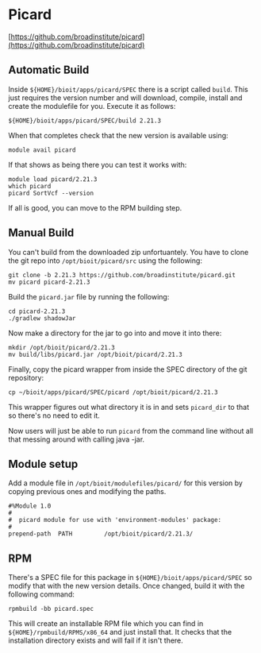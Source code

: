 # Picard

[https://github.com/broadinstitute/picard](https://github.com/broadinstitute/picard)

## Automatic Build

Inside `${HOME}/bioit/apps/picard/SPEC` there is a script called `build`. This just requires the version number and will download, compile, install and create the modulefile for you. Execute it as follows:

    ${HOME}/bioit/apps/picard/SPEC/build 2.21.3

When that completes check that the new version is available using:

    module avail picard

If that shows as being there you can test it works with:

    module load picard/2.21.3
    which picard
    picard SortVcf --version

If all is good, you can move to the RPM building step.

## Manual Build

You can't build from the downloaded zip unfortuantely. You have to clone the git repo into `/opt/bioit/picard/src` using the following:

    git clone -b 2.21.3 https://github.com/broadinstitute/picard.git
    mv picard picard-2.21.3

Build the `picard.jar` file by running the following:

    cd picard-2.21.3
    ./gradlew shadowJar

Now make a directory for the jar to go into and move it into there:

    mkdir /opt/bioit/picard/2.21.3
    mv build/libs/picard.jar /opt/bioit/picard/2.21.3

Finally, copy the picard wrapper from inside the SPEC directory of the git repository:

    cp ~/bioit/apps/picard/SPEC/picard /opt/bioit/picard/2.21.3

This wrapper figures out what directory it is in and sets `picard_dir` to that so there's no need to edit it.

Now users will just be able to run `picard` from the command line without all that messing around with calling java -jar.

## Module setup

Add a module file in `/opt/bioit/modulefiles/picard/` for this version by copying previous ones and modifying the paths.

    #%Module 1.0
    #
    #  picard module for use with 'environment-modules' package:
    #
    prepend-path  PATH         /opt/bioit/picard/2.21.3/

## RPM

There's a SPEC file for this package in `${HOME}/bioit/apps/picard/SPEC` so modify that with the new version details. Once changed, build it with the following command:

    rpmbuild -bb picard.spec

This will create an installable RPM file which you can find in `${HOME}/rpmbuild/RPMS/x86_64` and just install that. It checks that the installation directory exists and will fail if it isn't there.
